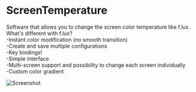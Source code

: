 # ScreenTemperature
Software that allows you to change the screen color temperature like f.lux.  
What's different with f.lux?  
-Instant color modification (no smooth transition)  
-Create and save multiple configurations  
-Key bindings!  
-Simple interface  
-Multi-screen support and possibility to change each screen individually  
-Custom color gradient  
  
![Screenshot](https://github.com/massaiTHEdog1/ScreenTemperature/blob/master/Screenshots/Screenshot1.jpg)
